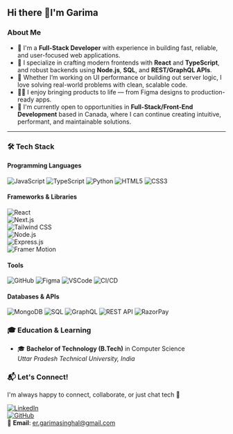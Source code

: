 ## Hi there 👋I'm Garima

<!--
**garimashingal/garimashingal** is a ✨ _special_ ✨ repository because its `README.md` (this file) appears on your GitHub profile.

Here are some ideas to get you started:

- 🔭 I’m currently working on ...
- 🌱 I’m currently learning ...
- 👯 I’m looking to collaborate on ...
- 🤔 I’m looking for help with ...
- 💬 Ask me about ...
- 📫 How to reach me: ...
- 😄 Pronouns: ...
- ⚡ Fun fact: ...
-->

### About Me

- 🔭 I'm a **Full-Stack Developer** with experience in building fast, reliable, and user-focused web applications.
- 🎯 I specialize in crafting modern frontends with **React** and **TypeScript**, and robust backends using **Node.js**, **SQL**, and **REST/GraphQL APIs**.
- 🌱 Whether I’m working on UI performance or building out server logic, I love solving real-world problems with clean, scalable code.
- 👩‍💻 I enjoy bringing products to life — from Figma designs to production-ready apps.
- 🔎 I'm currently open to opportunities in **Full-Stack/Front-End Development** based in Canada, where I can continue creating intuitive, performant, and maintainable solutions.

---
### 🛠 Tech Stack

#### Programming Languages  
![JavaScript](https://img.shields.io/badge/-JavaScript-F7DF1E?style=flat-square&logo=javascript&logoColor=black)
![TypeScript](https://img.shields.io/badge/-TypeScript-3178C6?style=flat-square&logo=typescript&logoColor=white)
![Python](https://img.shields.io/badge/-Python-3776AB?style=flat-square&logo=python&logoColor=white)
![HTML5](https://img.shields.io/badge/-HTML5-E34F26?style=flat-square&logo=html5&logoColor=white)
![CSS3](https://img.shields.io/badge/-CSS3-1572B6?style=flat-square&logo=css3&logoColor=white)

#### Frameworks & Libraries  
![React](https://img.shields.io/badge/-React-61DAFB?style=flat-square&logo=react&logoColor=black)  
![Next.js](https://img.shields.io/badge/-Next.js-000000?style=flat-square&logo=nextdotjs&logoColor=white)  
![Tailwind CSS](https://img.shields.io/badge/-TailwindCSS-38B2AC?style=flat-square&logo=tailwind-css&logoColor=white)  
![Node.js](https://img.shields.io/badge/-Node.js-339933?style=flat-square&logo=node.js&logoColor=white)  
![Express.js](https://img.shields.io/badge/-Express.js-000000?style=flat-square&logo=express&logoColor=white)  
![Framer Motion](https://img.shields.io/badge/-Framer_Motion-0055FF?style=flat-square&logo=framer&logoColor=white)  

#### Tools  
![GitHub](https://img.shields.io/badge/-GitHub-181717?style=flat-square&logo=github&logoColor=white)
![Figma](https://img.shields.io/badge/-Figma-F24E1E?style=flat-square&logo=figma&logoColor=white)
![VSCode](https://img.shields.io/badge/-VS_Code-007ACC?style=flat-square&logo=visual-studio-code&logoColor=white)
![CI/CD](https://img.shields.io/badge/-CI/CD-0A0A0A?style=flat-square&logo=githubactions&logoColor=white)

#### Databases & APIs  
![MongoDB](https://img.shields.io/badge/-MongoDB-47A248?style=flat-square&logo=mongodb&logoColor=white)
![SQL](https://img.shields.io/badge/-SQL-4479A1?style=flat-square&logo=postgresql&logoColor=white)
![GraphQL](https://img.shields.io/badge/-GraphQL-E10098?style=flat-square&logo=graphql&logoColor=white)
![REST API](https://img.shields.io/badge/-REST_API-FF6F00?style=flat-square&logo=postman&logoColor=white)
![RazorPay](https://img.shields.io/badge/-Razorpay-000000?style=flat-square&logo=razorpay&logoColor=white)

### 🎓 Education & Learning

- 🎓 **Bachelor of Technology (B.Tech)** in Computer Science  
  *Uttar Pradesh Technical University, India*

### 📬 Let's Connect!

I'm always happy to connect, collaborate, or just chat tech 🚀

[![LinkedIn](https://img.shields.io/badge/-LinkedIn-0077B5?style=flat-square&logo=linkedin&logoColor=white)](https://www.linkedin.com/in/garima-shingal-8348417/)  
[![GitHub](https://img.shields.io/badge/-GitHub-181717?style=flat-square&logo=github&logoColor=white)](https://github.com/garimashingal)  
📧 **Email**: er.garimasinghal@gmail.com


